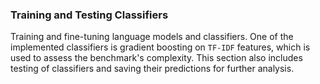 
### Training and Testing Classifiers

Training and fine-tuning language models and classifiers.
One of the implemented classifiers is gradient boosting on `TF-IDF` features, which is used to assess the benchmark's complexity.
This section also includes testing of classifiers and saving their predictions for further analysis.

